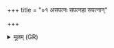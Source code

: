 +++
title = "०१ असपत्नः सपत्नहा सपत्नान्"

+++
<details><summary>मूलम् (GR)</summary>

असपत्नः सपत्नहा  
सपत्नान् मे अधराँ अकः ।  
उत्तरं द्विषतस् त्वा  
मणिः कृणोतु देवजाः ॥
</details>